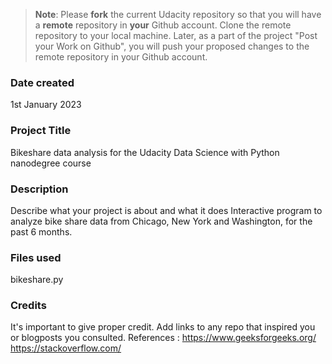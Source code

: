 >**Note**: Please **fork** the current Udacity repository so that you will have a **remote** repository in **your** Github account. Clone the remote repository to your local machine. Later, as a part of the project "Post your Work on Github", you will push your proposed changes to the remote repository in your Github account.

### Date created
1st January 2023

### Project Title
Bikeshare data analysis for the Udacity Data Science with Python nanodegree course

### Description
Describe what your project is about and what it does
Interactive program to analyze bike share data from Chicago, New York and Washington, for the past 6 months.
### Files used
bikeshare.py

### Credits
It's important to give proper credit. Add links to any repo that inspired you or blogposts you consulted.
References :
https://www.geeksforgeeks.org/
https://stackoverflow.com/
